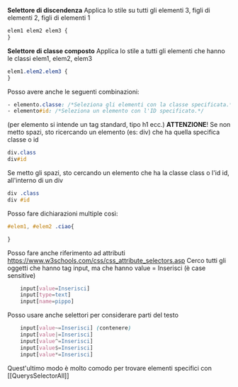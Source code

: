**Selettore di discendenza**
Applica lo stile su tutti gli elementi 3, figli di elementi 2, figli di elementi 1
```css 
elem1 elem2 elem3 {
}
```
**Selettore di classe composto**
Applica lo stile a tutti gli elementi che hanno le classi elem1, elem2, elem3
```css 
elem1.elem2.elem3 {
}
```
Posso avere anche le seguenti combinazioni:
```css
- elemento.classe: /*Seleziona gli elementi con la classe specificata.*/
- elemento#id: /*Seleziona un elemento con l'ID specificato.*/
```
(per elemento si intende un tag standard, tipo h1 ecc.)
**ATTENZIONE**!
Se non metto spazi, sto ricercando un elemento (es: div) che ha quella specifica classe o id
```css
div.class
div#id
```
Se metto gli spazi, sto cercando un elemento che ha la classe class o l'id id, all'interno di un div
```css
div .class
div #id
```

Posso fare dichiarazioni multiple così:
```css
#elem1, #elem2 .ciao{

}
```

Posso fare anche riferimento ad attributi 
https://www.w3schools.com/css/css_attribute_selectors.asp
Cerco tutti gli oggetti che hanno tag input, ma che hanno value = Inserisci (è case sensitive)
``` css
	input[value=Inserisci]
	input[type=text]
	input[name=pippo]
```
Posso usare anche selettori per considerare parti del testo
``` css
	input[value~=Inserisci] (contenere)
	input[value|=Inserisci] 
	input[value^=Inserisci]
	input[value$=Inserisci]
	input[value*=Inserisci]	
```
Quest'ultimo modo è molto comodo per trovare elementi specifici con [[QuerysSelectorAll]]
